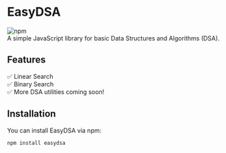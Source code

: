 # EasyDSA

![npm](https://img.shields.io/npm/v/easydsa?color=blue&label=npm)  
A simple JavaScript library for basic Data Structures and Algorithms (DSA).  

## Features
✅ Linear Search  
✅ Binary Search  
✅ More DSA utilities coming soon!  

## Installation  
You can install EasyDSA via npm:  
```sh
npm install easydsa
